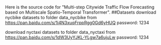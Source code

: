 Here is the source code for "Multi-step Citywide Traffic Flow Forecasting based on Multiscale Spatio-Temporal Transformer".
##Datasets
download nycbike datasets to folder data_nycbike from https://pan.baidu.com/s/1i4N3xuqFrppRgg0Gd6yHUQ password: 1234

download nyctaxi datasets to folder data_nyctaxi from https://pan.baidu.com/s/1dW3UyYJKL-YLgw7a6ujuLw password: 1234
